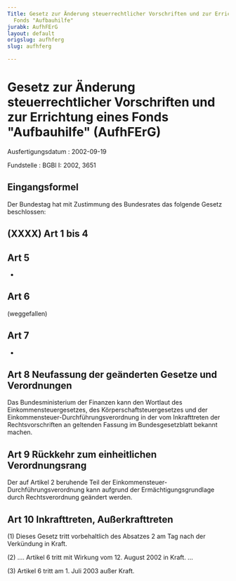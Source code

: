 ```yaml
---
Title: Gesetz zur Änderung steuerrechtlicher Vorschriften und zur Errichtung eines
  Fonds "Aufbauhilfe"
jurabk: AufhFErG
layout: default
origslug: aufhferg
slug: aufhferg

---
```


# Gesetz zur Änderung steuerrechtlicher Vorschriften und zur Errichtung eines Fonds "Aufbauhilfe" (AufhFErG)

Ausfertigungsdatum
:   2002-09-19

Fundstelle
:   BGBl I: 2002, 3651



## Eingangsformel

Der Bundestag hat mit Zustimmung des Bundesrates das folgende Gesetz
beschlossen:


## (XXXX) Art 1 bis 4



## Art 5

-


## Art 6

(weggefallen)


## Art 7

-


## Art 8 Neufassung der geänderten Gesetze und Verordnungen

Das Bundesministerium der Finanzen kann den Wortlaut des
Einkommensteuergesetzes, des Körperschaftsteuergesetzes und der
Einkommensteuer-Durchführungsverordnung in der vom Inkrafttreten der
Rechtsvorschriften an geltenden Fassung im Bundesgesetzblatt bekannt
machen.


## Art 9 Rückkehr zum einheitlichen Verordnungsrang

Der auf Artikel 2 beruhende Teil der Einkommensteuer-
Durchführungsverordnung kann aufgrund der Ermächtigungsgrundlage durch
Rechtsverordnung geändert werden.


## Art 10 Inkrafttreten, Außerkrafttreten

(1) Dieses Gesetz tritt vorbehaltlich des Absatzes 2 am Tag nach der
Verkündung in Kraft.

(2) .... Artikel 6 tritt mit Wirkung vom 12. August 2002 in Kraft. ...

(3) Artikel 6 tritt am 1. Juli 2003 außer Kraft.

